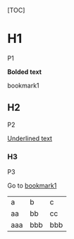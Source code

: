 <!-- Output copied to clipboard! -->

<!-----

Yay, no errors, warnings, or alerts!

Conversion time: 0.416 seconds.

Using this Markdown file:

1. Paste this output into your source file.
2. See the notes and action items below regarding this conversion run.
3. Check the rendered output (headings, lists, code blocks, tables) for proper
   formatting and use a linkchecker before you publish this page.

Conversion notes:

* Docs to Markdown version 1.0β34
* Sat Feb 25 2023 01:08:21 GMT-0800 (PST)
* Source doc: google doc to markdown
* Tables are currently converted to HTML tables.
----->

[TOC]

# H1

 P1

**Bolded text**

bookmark1

## H2

P2

<span style="text-decoration:underline;">Underlined text</span>

### H3

 P3

 Go to [bookmark1](#bookmark=id.b6es539sw3hn)

<table>
  <tr>
   <td>a
   </td>
   <td>b
   </td>
   <td>c
   </td>
  </tr>
  <tr>
   <td>aa
   </td>
   <td>bb
   </td>
   <td>cc
   </td>
  </tr>
  <tr>
   <td>aaa
   </td>
   <td>bbb
   </td>
   <td>bbb
   </td>
  </tr>
</table>
